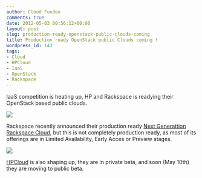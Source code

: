 ```yaml
---
author: Cloud Fundoo
comments: true
date: 2012-05-03 00:56:12+00:00
layout: post
slug: production-ready-openstack-public-clouds-coming
title: Production ready OpenStack public Clouds coming !
wordpress_id: 143
tags:
- Cloud
- HPCloud
- IaaS
- OpenStack
- Rackspace
---
```


IaaS competition is heating up, HP and Rackspace is readying their OpenStack based public clouds.

[![](http://cloudfundoo.files.wordpress.com/2012/05/rackspace_nextgen.jpg)](http://cloudfundoo.files.wordpress.com/2012/05/rackspace_nextgen.jpg)

Rackspace recently announced their production ready [Next Generattion Rackspace Cloud](http://www.rackspace.com/cloud/nextgen/), but this is not completely production ready, as most of its offerings are in Limited Availability, Early Acces or Preview stages.

[![](http://cloudfundoo.files.wordpress.com/2012/05/hpcloud.jpg)](http://cloudfundoo.files.wordpress.com/2012/05/hpcloud.jpg)

[HPCloud](http://hpcloud.com/) is also shaping up, they are in private beta, and soon (May 10th) they are moving to public beta.
